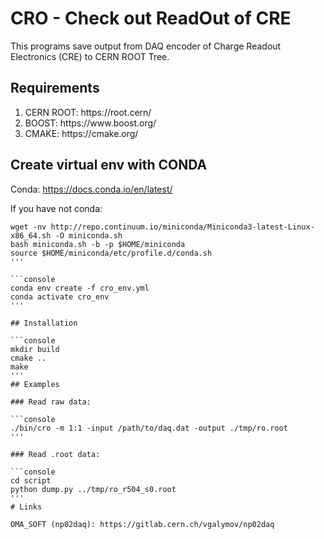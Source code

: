 # CRO - Check out ReadOut of CRE

This programs save output from DAQ encoder of Charge Readout Electronics (CRE) to CERN ROOT Tree.

## Requirements 

<ol>
<li>CERN ROOT: https://root.cern/</li>
<li>BOOST: https://www.boost.org/</li>
<li>CMAKE: https://cmake.org/</li>
</ol> 

##  Create virtual env with CONDA

Conda: https://docs.conda.io/en/latest/

If you have not conda: 

```console
wget -nv http://repo.continuum.io/miniconda/Miniconda3-latest-Linux-x86_64.sh -O miniconda.sh
bash miniconda.sh -b -p $HOME/miniconda
source $HOME/miniconda/etc/profile.d/conda.sh
'''

```console
conda env create -f cro_env.yml
conda activate cro_env
'''

## Installation

```console
mkdir build
cmake ..
make
'''
## Examples

### Read raw data:

```console
./bin/cro -m 1:1 -input /path/to/daq.dat -output ./tmp/ro.root
'''

### Read .root data:

```console
cd script
python dump.py ../tmp/ro_r504_s0.root
'''
# Links

OMA_SOFT (np02daq): https://gitlab.cern.ch/vgalymov/np02daq
